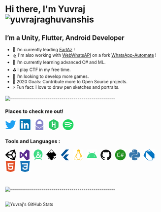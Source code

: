 # Hi there, I'm Yuvraj <img src="https://komarev.com/ghpvc/?username=yuvrajraghuvanshis&label=Profile%20views&color=0e75b6&style=flat" alt="yuvrajraghuvanshis" />



## I’m a Unity, Flutter, Android Developer

- 🔭 I’m currently leading [EarlAz][EarlAzWebsite] !
- 🛸 I'm also working with [WebWhatsAPI][URLWhatsAPI] on a fork [WhatsApp-Automate][WAAutomate] !
- 🌱 I’m currently learning advanced C# and ML.
- ⛳ I play CTF in my free time.
- 🎈 I’m looking to develop more games.
- 🥅 2020 Goals: Contribute more to Open Source projects.
- ⚡ Fun fact: I love to draw pen sketches and portraits.

![-----------------------------------------------------](https://raw.githubusercontent.com/andreasbm/readme/master/assets/lines/colored.png)

### Places to check me out!

[<img height="35" width="35" src="https://raw.githubusercontent.com/yuvrajraghuvanshis/YuvrajRaghuvanshiS/master/icons/twitter.svg" alt="Twitter" />][twitter] &nbsp;
[<img height="35" width="35" src="https://raw.githubusercontent.com/yuvrajraghuvanshis/YuvrajRaghuvanshiS/master/icons/linkedin.svg" alt="LinkedIn" />][linkedin] &nbsp;
[<img height="35" width="35" src="https://raw.githubusercontent.com/yuvrajraghuvanshis/YuvrajRaghuvanshiS/master/icons/protonmail.svg" alt="Protonmail" />][protonmail] &nbsp;
[<img height="35" width="35" src="https://raw.githubusercontent.com/yuvrajraghuvanshis/YuvrajRaghuvanshiS/master/icons/hackerrank.svg" alt="HackerRank" />][hackerrank] &nbsp;
[<img height="35" width="35" src="https://raw.githubusercontent.com/yuvrajraghuvanshis/YuvrajRaghuvanshiS/master/icons/spotify.svg" alt="Spotify" />][spotify] &nbsp;



### Tools and Languages :

<p float="left">
<img height="35" width="35" src="https://raw.githubusercontent.com/yuvrajraghuvanshis/YuvrajRaghuvanshiS/master/icons/unity.svg" alt="Unity 3D" /> &nbsp;
<img height="35" width="32" src="https://raw.githubusercontent.com/yuvrajraghuvanshis/YuvrajRaghuvanshiS/master/icons/visualstudio.svg" alt="Visual Studio"/> &nbsp;
<img height="35" width="32" src="https://raw.githubusercontent.com/yuvrajraghuvanshis/YuvrajRaghuvanshiS/master/icons/androidstudio.svg" alt="Android Studio" /> &nbsp;
<img height="35" width="32" src="https://raw.githubusercontent.com/yuvrajraghuvanshis/YuvrajRaghuvanshiS/master/icons/inkscape.svg" alt="InkScape" /> &nbsp;
<img height="35" width="32" src="https://raw.githubusercontent.com/yuvrajraghuvanshis/YuvrajRaghuvanshiS/master/icons/flutter.svg" alt="Flutter" /> &nbsp;
<img height="35" width="32" src="https://raw.githubusercontent.com/yuvrajraghuvanshis/YuvrajRaghuvanshiS/master/icons/linux.svg" alt="Linux" /> &nbsp;
<img height="35" width="32" src="https://raw.githubusercontent.com/yuvrajraghuvanshis/YuvrajRaghuvanshiS/master/icons/android.svg" alt="Android" /> &nbsp;
<img height="35" width="35" src="https://raw.githubusercontent.com/yuvrajraghuvanshis/YuvrajRaghuvanshiS/master/icons/github.svg" alt="GitHub" /> &nbsp;
<img height="35" width="35" src="https://raw.githubusercontent.com/yuvrajraghuvanshis/YuvrajRaghuvanshiS/master/icons/csharp.svg" alt="C#" /> &nbsp;
<img height="35" width="35" src="https://raw.githubusercontent.com/yuvrajraghuvanshis/YuvrajRaghuvanshiS/master/icons/python.svg" alt="Python" /> &nbsp;
<img height="35" width="35" src="https://raw.githubusercontent.com/yuvrajraghuvanshis/YuvrajRaghuvanshiS/master/icons/dart.svg" alt="Dart" /> &nbsp;
<img height="35" width="35" src="https://raw.githubusercontent.com/yuvrajraghuvanshis/YuvrajRaghuvanshiS/master/icons/html5.svg" alt="HTML5" /> &nbsp;
<img height="35" width="35" src="https://raw.githubusercontent.com/yuvrajraghuvanshis/YuvrajRaghuvanshiS/master/icons/css3.svg" alt="CSS 3" /> &nbsp;
</p>

<br />

![-----------------------------------------------------](https://raw.githubusercontent.com/andreasbm/readme/master/assets/lines/colored.png)

<br />

<img align="left" alt="Yuvraj's GitHub Stats" src="https://github-readme-stats.codestackr.vercel.app/api?username=yuvrajraghuvanshis&show_icons=true&hide_border=true&count_private=true&theme=gotham" />



[EarlAzWebsite]: https://earlaz.000webhostapp.com
[twitter]: https://twitter.com/Yuvraj_R_S
[linkedin]: https://linkedin.com/in/YuvrajRaghuvanshiS
[protonmail]: mailto:YuvrajRaghuvanshi.S%40protonmail.com?subject=From%20GitHub
[spotify]: https://open.spotify.com/user/31plhhhdxai5fn2vxuv3pi55uqr4
[hackerrank]: https://www.hackerrank.com/ShadyMadeMeYRS
[URLWhatsApi]: https://webwhatsapi.readthedocs.io/en/latest/
[WAAutomate]: https://github.com/YuvrajRaghuvanshiS/WhatsApp-Automate

